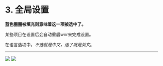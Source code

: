 # 3. 全局设置

**蓝色圈圈被填充则意味着这一项被选中了。**

某些项目在设置后会自动重启wnr来完成设置。

在语言选项中，*不选就是中文，选了就是英文*。

---

<img src="https://i.loli.net/2020/02/14/iI1xkr4YbTBsSFq.png"/>

<img src="https://i.loli.net/2020/02/14/oxE2WuyQckfIOaw.png"/>
